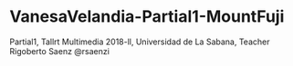 # VanesaVelandia-Partial1-MountFuji
Partial1, Tallrt Multimedia 2018-ll, Universidad de La Sabana, Teacher Rigoberto Saenz @rsaenzi
